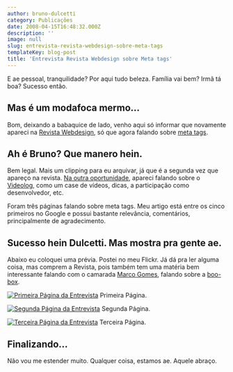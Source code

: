 ```yaml
---
author: bruno-dulcetti
category: Publicações
date: 2008-04-15T16:48:32.000Z
description: ''
image: null
slug: entrevista-revista-webdesign-sobre-meta-tags
templateKey: blog-post
title: 'Entrevista Revista Webdesign sobre Meta tags'
---
```


E ae pessoal, tranquilidade? Por aqui tudo beleza. Família vai bem? Irmã tá boa? Sucesso então.

## Mas é um modafoca mermo...

Bom, deixando a babaquice de lado, venho aqui só informar que novamente apareci na <a href="http://www.revistawebdesign.com.br/">Revista Webdesign</a>, só que agora falando sobre <a href="/quais-e-como-utilizar-as-meta-tags-na-sua-pagina">meta tags</a>.

## Ah é Bruno? Que manero hein.

Bem legal. Mais um clipping para eu arquivar, já que é a segunda vez que apareço na revista. <a href="/bruno-dulcetti-e-videologtv-na-revista-webdesign">Na outra oportunidade</a>, apareci falando sobre o <a href="http://www.videolog.tv">Videolog</a>, como um case de vídeos, dicas, a participação como desenvolvedor, etc.

Foram três páginas falando sobre meta tags. Meu artigo está entre os cinco primeiros no Google e possui bastante relevância, comentários, principalmente de agradecimento.

## Sucesso hein Dulcetti. Mas mostra pra gente ae.

Abaixo eu coloquei uma prévia. Postei no meu Flickr. Já dá pra ler alguma coisa, mas comprem a Revista, pois também tem uma matéria bem interessante falando com o camarada <a href="http://marcogomes.com/">Marco Gomes</a>, falando sobre a <a href="http://boo-box.com/site/br/">boo-box</a>.

<a href="http://www.flickr.com/photos/dulcetti/2415518861/in/set-72157604552704437/"><img src="https://farm3.static.flickr.com/2416/2415518861_3b83b15a14.jpg?v=0" alt="Primeira Página da Entrevista" /></a>
Primeira Página.</div>

<a href="http://www.flickr.com/photos/dulcetti/2416338980/in/set-72157604552704437/"><img src="https://farm4.static.flickr.com/3139/2416338980_4904e5aeea.jpg?v=0" alt="Segunda Página da Entrevista" /></a>
Segunda Página.</div>

<a href="http://www.flickr.com/photos/dulcetti/2416338896/in/set-72157604552704437/"><img src="https://farm4.static.flickr.com/3143/2416338896_1c5c5e244e.jpg?v=0" alt="Terceira Página da Entrevista" /></a>
Terceira Página.</div>

## Finalizando...

Não vou me estender muito. Qualquer coisa, estamos ae. Aquele abraço.
